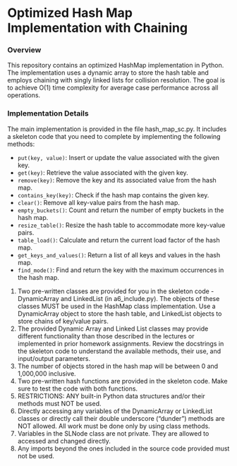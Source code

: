 # Optimized Hash Map Implementation with Chaining

### Overview

This repository contains an optimized HashMap implementation in Python. The implementation uses a dynamic array to store the hash table and employs chaining with singly linked lists for collision resolution. The goal is to achieve O(1) time complexity for average case performance across all operations.


### Implementation Details

The main implementation is provided in the file hash_map_sc.py. It includes a skeleton code that you need to complete by implementing the following methods:

- `put(key, value)`: Insert or update the value associated with the given key.
- `get(key)`: Retrieve the value associated with the given key.
- `remove(key)`: Remove the key and its associated value from the hash map.
- `contains_key(key)`: Check if the hash map contains the given key.
- `clear()`: Remove all key-value pairs from the hash map.
- `empty_buckets()`: Count and return the number of empty buckets in the hash map.
- `resize_table()`: Resize the hash table to accommodate more key-value pairs.
- `table_load()`: Calculate and return the current load factor of the hash map.
- `get_keys_and_values()`: Return a list of all keys and values in the hash map.
- `find_mode()`: Find and return the key with the maximum occurrences in the hash map.

1. Two pre-written classes are provided for you in the skeleton code - DynamicArray and LinkedList (in a6_include.py). The objects of these classes MUST be used in the HashMap class implementation. Use a DynamicArray object to store the hash table, and LinkedList objects to store chains of key/value pairs.
2. The provided Dynamic Array and Linked List classes may provide different functionality than those described in the lectures or implemented in prior homework assignments. Review the docstrings in the skeleton code to understand the available methods, their use, and input/output parameters.
3. The number of objects stored in the hash map will be between 0 and 1,000,000 inclusive.
4. Two pre-written hash functions are provided in the skeleton code. Make sure to test the code with both functions. 
5. RESTRICTIONS: ANY built-in Python data structures and/or their methods must NOT be used.
6. Directly accessing any variables of the DynamicArray or LinkedList classes or directly call their double underscore (“dunder”) methods are NOT allowed. All work must be done only by using class methods.
7. Variables in the SLNode class are not private. They are allowed to accessed and changed directly.
8. Any imports beyond the ones included in the source code provided must not be used.
